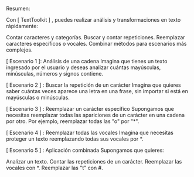 Resumen:

Con [ TextToolkit ] , puedes realizar análisis y transformaciones en texto rápidamente:

Contar caracteres y categorías.
Buscar y contar repeticiones.
Reemplazar caracteres específicos o vocales.
Combinar métodos para escenarios más complejos.

[ Escenario 1 ]: Análisis de una cadena
Imagina que tienes un texto ingresado por el usuario y deseas analizar cuántas mayúsculas, minúsculas, números y signos contiene.

[ Escenario 2 ] : Buscar la repetición de un carácter
Imagina que quieres saber cuántas veces aparece una letra en una frase, sin importar si está en mayúsculas o minúsculas.

[ Escenario 3 ] : Reemplazar un carácter específico
Supongamos que necesitas reemplazar todas las apariciones de un carácter en una cadena por otro. Por ejemplo, reemplazar todas las "o" por "*".

[ Escenario 4 ] : Reemplazar todas las vocales
Imagina que necesitas proteger un texto reemplazando todas sus vocales por *.

[ Escenario 5 ] : Aplicación combinada
Supongamos que quieres:

Analizar un texto.
Contar las repeticiones de un carácter.
Reemplazar las vocales con *.
Reemplazar las "t" con #.
